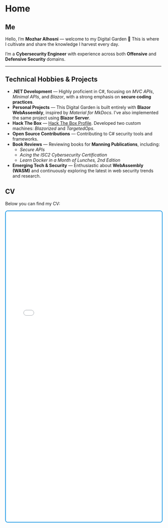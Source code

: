 # Home

## Me

Hello, I’m **Mozhar Alhosni** — welcome to my Digital Garden 🌱
This is where I cultivate and share the knowledge I harvest every day.

I’m a **Cybersecurity Engineer** with experience across both **Offensive** and **Defensive Security** domains.

---

## Technical Hobbies & Projects

- **.NET Development** — Highly proficient in C#, focusing on _MVC APIs_, _Minimal APIs_, and _Blazor_, with a strong emphasis on **secure coding practices**.  
- **Personal Projects** — This Digital Garden is built entirely with **Blazor WebAssembly**, inspired by _Material for MkDocs_. I’ve also implemented the same project using **Blazor Server**.  
- **Hack The Box** — [Hack The Box Profile](https://app.hackthebox.com/profile/927345). Developed two custom machines: _Blazorized_ and _TargetedOps_.  
- **Open Source Contributions** — Contributing to C# security tools and frameworks.
- **Book Reviews** — Reviewing books for **Manning Publications**, including:
  - _Secure APIs_  
  - _Acing the ISC2 Cybersecurity Certification_  
  - _Learn Docker in a Month of Lunches, 2nd Edition_  
- **Emerging Tech & Security** — Enthusiastic about **WebAssembly (WASM)** and continuously exploring the latest in web security trends and research.

## CV

Below you can find my CV:

<iframe src="DigitalGarden/assets/mozhars_cv_latest.pdf" width="100%" height="1000px" style="border: 2px solid #0c91e3ff; border-radius: 8px;"></iframe>